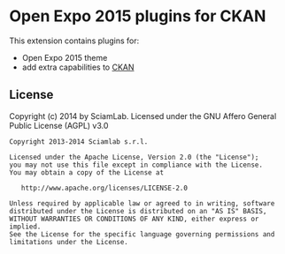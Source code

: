 Open Expo 2015 plugins for CKAN
===================================================

This extension contains plugins for:
* Open Expo 2015 theme
* add extra capabilities to [CKAN](http://ckan.org)

License
-------
Copyright (c) 2014 by SciamLab.
Licensed under the GNU Affero General Public License (AGPL) v3.0

    Copyright 2013-2014 Sciamlab s.r.l.

    Licensed under the Apache License, Version 2.0 (the "License");
    you may not use this file except in compliance with the License.
    You may obtain a copy of the License at

       http://www.apache.org/licenses/LICENSE-2.0

    Unless required by applicable law or agreed to in writing, software
    distributed under the License is distributed on an "AS IS" BASIS,
    WITHOUT WARRANTIES OR CONDITIONS OF ANY KIND, either express or implied.
    See the License for the specific language governing permissions and
    limitations under the License.

